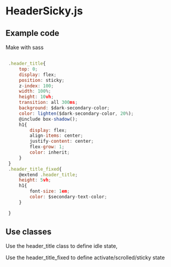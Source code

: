 # HeaderSicky.js

## Example code
 Make with sass

```javascript

 .header_title{
     top: 0;
     display: flex;
     position: sticky;
     z-index: 100;
     width: 100%;
     height: 10vh;
     transition: all 300ms;
     background: $dark-secondary-color;
     color: lighten($dark-secondary-color, 20%);
     @include box-shadow();
     h1{
         display: flex;
         align-items: center;
         justify-content: center;
         flex-grow: 1;
         color: inherit;
     }
 }
 .header_title_fixed{
     @extend .header_title;
     height: 5vh;
     h1{
         font-size: 1em;
         color: $secondary-text-color;
     }

 }

```
## Use classes

Use the header_title class to define idle state,

Use the header_title_fixed to define activate/scrolled/sticky state
